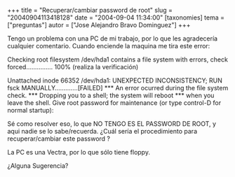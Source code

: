 +++
title = "Recuperar/cambiar password de root"
slug = "20040904113418128"
date = "2004-09-04 11:34:00"
[taxonomies]
tema = ["preguntas"]
autor = ["Jose Alejandro Bravo Dominguez"]
+++

Tengo un problema con una PC de mi trabajo, por lo que les agradecería
cualquier comentario. Cuando enciende la maquina me tira este error:

Checking root filesystem /dev/hda1 contains a file system with errors,
check forced…………… 100% (realiza la verificación)

<!-- more -->
Unattached inode 66352 /dev/hda1: UNEXPECTED INCONSISTENCY; RUN fsck
MANUALLY………….\[FAILED\] \*\*\* An error ocurred during the file system
check. \*\*\* Dropping you to a shell; the system will reboot \*\*\*
when you leave the shell. Give root password for maintenance (or type
control-D for normal startup):

Sé como resolver eso, lo que NO TENGO ES EL PASSWORD DE ROOT, y aqui
nadie se lo sabe/recuerda. ¿Cuál sería el procedimiento para
recuperar/cambiar este password ?

La PC es una Vectra, por lo que sólo tiene floppy.

¿Alguna Sugerencia?

